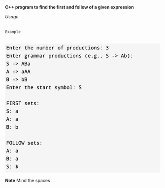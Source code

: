 **C++ program to find the first and follow of a given expression**

_Usage_ <br/> <br/>

`Example` <br/> <br/>

![example](example.png)

**Note**
Mind the spaces
